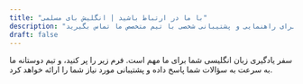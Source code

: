 ```yaml
---
title: "با ما در ارتباط باشید | انگلیش بای مسلمی"
description: "سؤالی در مورد آیلتس، تافل یا انگلیسی عمومی دارید؟ برای راهنمایی و پشتیبانی شخصی با تیم متخصص ما تماس بگیرید."
draft: false
---
```


سفر یادگیری زبان انگلیسی شما برای ما مهم است. فرم زیر را پر کنید، و تیم دوستانه ما به سرعت به سؤالات شما پاسخ داده و پشتیبانی مورد نیاز شما را ارائه خواهد کرد.